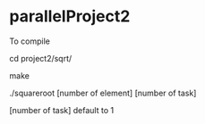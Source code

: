 # parallelProject2
To compile

cd project2/sqrt/

make

./squareroot [number of element] [number of task]

[number of task] default to 1
